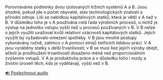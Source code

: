 
Porovnáváme podmínky dvou izolovaných tržních systémů A a B. Jsou shodné, pokud jde o počet obyvatel, stav technologických znalostí a přírodní zdroje. Liší se nabídkou kapitálových statků, která je větší v A než v B. V důsledku toho je v A používána celá řada výrobních procesů, u nichž je výstup na jednotku vstupu vyšší než u procesů používaných v B. V B nelze o jejich využití uvažovat kvůli relativní vzácnosti kapitálových statků. Jejich využití by vyžadovalo omezení spotřeby. V B jsou mnohé postupy vykonávány ručně, zatímco v A pomocí strojů šetřících lidskou práci. V A jsou vyráběny statky s delší trvanlivostí; v B se musí bez jejich výroby obejít, ačkoli je prodloužení trvanlivosti dosaženo méně než proporcionálním zvýšením vstupů. V A je produktivita práce a v důsledku toho i mzdy a životní úroveň těch, kdo je vydělávají, vyšší než v B.

[🔊 Poslechnout audio](/data/7-paragraphs/audio/chapter_91/para_008-Porovnvme-podmnky-dvou-izolovanch-trnch-syst.mp3)
